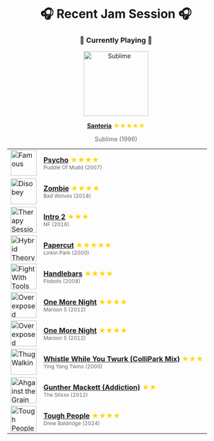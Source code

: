 <div align='center'>

# 🎧 Recent Jam Session 🎧

<h3>🎵 Currently Playing 🎵</h3>

<a href="https://open.spotify.com/track/2hnMS47jN0etwvFPzYk11f"><img src="https://i.scdn.co/image/ab67616d0000b2738fc4b0dcfb9509553f195c85" width="150" height="150" alt="Sublime" /></a>

<b><a href="https://open.spotify.com/track/2hnMS47jN0etwvFPzYk11f">Santeria</a></b><span style="color: gold;"> ★★★★★</span>

<span style="color: #666;">Sublime (1996)</span>

<table style='margin: 0 auto; max-width: 550px;'>
<tr>
<td width="60"><a href="https://open.spotify.com/track/3e2KBwxibC1rq4bA5TNKW2"><img src="https://i.scdn.co/image/ab67616d0000b273d4db245afb190263a38b52f1" width="60" height="60" alt="Famous" /></a></td>
<td><b><a href="https://open.spotify.com/track/3e2KBwxibC1rq4bA5TNKW2">Psycho</a></b> <span style="color: gold;"> ★★★★</span><br><span style="font-size: 12px; color: #666;">Puddle Of Mudd (2007)</span></td>
</tr>
<tr>
<td width="60"><a href="https://open.spotify.com/track/5d8Wq39QLT6OQWsY9paz5n"><img src="https://i.scdn.co/image/ab67616d0000b2730fa217105897ecfc5242b600" width="60" height="60" alt="Disobey" /></a></td>
<td><b><a href="https://open.spotify.com/track/5d8Wq39QLT6OQWsY9paz5n">Zombie</a></b> <span style="color: gold;"> ★★★★</span><br><span style="font-size: 12px; color: #666;">Bad Wolves (2018)</span></td>
</tr>
<tr>
<td width="60"><a href="https://open.spotify.com/track/6nonTdcZbN2pmyiN032MXw"><img src="https://i.scdn.co/image/ab67616d0000b27314c95b3975386061f46f3983" width="60" height="60" alt="Therapy Session" /></a></td>
<td><b><a href="https://open.spotify.com/track/6nonTdcZbN2pmyiN032MXw">Intro 2</a></b> <span style="color: gold;"> ★★★</span><br><span style="font-size: 12px; color: #666;">NF (2016)</span></td>
</tr>
<tr>
<td width="60"><a href="https://open.spotify.com/track/1Vej0qeQ3ioKwpI6FUbRv1"><img src="https://i.scdn.co/image/ab67616d0000b273e2f039481babe23658fc719a" width="60" height="60" alt="Hybrid Theory (Bonus Edition)" /></a></td>
<td><b><a href="https://open.spotify.com/track/1Vej0qeQ3ioKwpI6FUbRv1">Papercut</a></b> <span style="color: gold;"> ★★★★★</span><br><span style="font-size: 12px; color: #666;">Linkin Park (2000)</span></td>
</tr>
<tr>
<td width="60"><a href="https://open.spotify.com/track/6JH9yWhgbm0y9iAJhCslNc"><img src="https://i.scdn.co/image/ab67616d0000b2739c42c35d57212a5920c42f6c" width="60" height="60" alt="Fight With Tools" /></a></td>
<td><b><a href="https://open.spotify.com/track/6JH9yWhgbm0y9iAJhCslNc">Handlebars</a></b> <span style="color: gold;"> ★★★★</span><br><span style="font-size: 12px; color: #666;">Flobots (2008)</span></td>
</tr>
<tr>
<td width="60"><a href="https://open.spotify.com/track/4XNrMwGx1SqP01sqkGTDmo"><img src="https://i.scdn.co/image/ab67616d0000b273ce7d499847da02a9cbd1c084" width="60" height="60" alt="Overexposed (Deluxe)" /></a></td>
<td><b><a href="https://open.spotify.com/track/4XNrMwGx1SqP01sqkGTDmo">One More Night</a></b> <span style="color: gold;"> ★★★★</span><br><span style="font-size: 12px; color: #666;">Maroon 5 (2012)</span></td>
</tr>
<tr>
<td width="60"><a href="https://open.spotify.com/track/4XNrMwGx1SqP01sqkGTDmo"><img src="https://i.scdn.co/image/ab67616d0000b273ce7d499847da02a9cbd1c084" width="60" height="60" alt="Overexposed (Deluxe)" /></a></td>
<td><b><a href="https://open.spotify.com/track/4XNrMwGx1SqP01sqkGTDmo">One More Night</a></b> <span style="color: gold;"> ★★★★</span><br><span style="font-size: 12px; color: #666;">Maroon 5 (2012)</span></td>
</tr>
<tr>
<td width="60"><a href="https://open.spotify.com/track/1LMAQunVS6Dq8wEqQnsL8Y"><img src="https://i.scdn.co/image/ab67616d0000b273bbcee29f47340197f56870e5" width="60" height="60" alt="Thug Walkin" /></a></td>
<td><b><a href="https://open.spotify.com/track/1LMAQunVS6Dq8wEqQnsL8Y">Whistle While You Twurk (ColliPark Mix)</a></b> <span style="color: gold;"> ★★★</span><br><span style="font-size: 12px; color: #666;">Ying Yang Twins (2000)</span></td>
</tr>
<tr>
<td width="60"><a href="https://open.spotify.com/track/6OpfVzM7bX74yBugaeL2x3"><img src="https://i.scdn.co/image/ab67616d0000b273b7ab0807d7b2787c8755ef07" width="60" height="60" alt="Ahgainst the Grain" /></a></td>
<td><b><a href="https://open.spotify.com/track/6OpfVzM7bX74yBugaeL2x3">Gunther Mackett (Addiction)</a></b> <span style="color: gold;"> ★★</span><br><span style="font-size: 12px; color: #666;">The Stixxx (2012)</span></td>
</tr>
<tr>
<td width="60"><a href="https://open.spotify.com/track/1DNVS0Q30pQf3Rr0KaXYRk"><img src="https://i.scdn.co/image/ab67616d0000b27389fc85fb1ba584958c2cb040" width="60" height="60" alt="Tough People" /></a></td>
<td><b><a href="https://open.spotify.com/track/1DNVS0Q30pQf3Rr0KaXYRk">Tough People</a></b> <span style="color: gold;"> ★★★★</span><br><span style="font-size: 12px; color: #666;">Drew Baldridge (2024)</span></td>
</tr>
</table>
</div>

